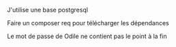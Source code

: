 J'utilise une base postgresql

Faire un composer req pour télécharger les dépendances

Le mot de passe de Odile ne contient pas le point à la fin